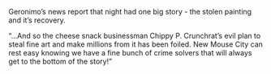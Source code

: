 Geronimo’s news report that night had one big story - the stolen painting and it’s recovery.

“...And so the cheese snack businessman Chippy P. Crunchrat’s evil plan to steal fine art and make millions from it has been foiled. New Mouse City can rest easy knowing we have a fine bunch of crime solvers that will always get to the bottom of the story!”
